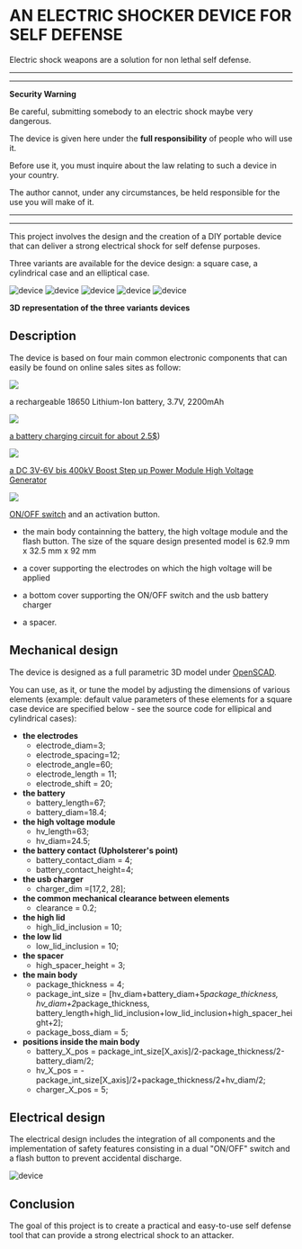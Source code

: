 # AN ELECTRIC SHOCKER DEVICE FOR SELF DEFENSE

Electric shock weapons are a solution for non lethal self defense. 

----------------------------------------------------------------------------------------------------------------
---------------------------------------------------------------------------------------------------------------

**Security Warning**

Be careful, submitting somebody to an electric shock maybe very dangerous. 

The device is given here under the **full responsibility** of people who will use it. 

Before use it, you must inquire about the law relating to such a device in your country. 

The author cannot, under any circumstances, be held responsible for the use you will make of it. 
 
----------------------------------------------------------------------------------------------------------------
----------------------------------------------------------------------------------------------------------------



This project involves the design and the creation of a DIY portable device that can deliver a strong electrical shock for self defense purposes. 

Three variants are available for the device design: a square case, a cylindrical case and an elliptical case.

![device](images/square_device_1.png)
![device](images/elliptic_device_2.png)
![device](images/elliptic_device_1.png)
![device](images/elliptic_device_3.png)
![device](images/cylindric_device_1.png)

**3D representation of the three variants devices** 


## Description

The device is based on four main common electronic components that can easily be found on online sales sites as follow:

![](images/battery.png)

a rechargeable 18650 Lithium-Ion battery, 3.7V, 2200mAh

![](images/charger.png)

[a battery charging circuit for about 2.5$](https://fr.aliexpress.com/item/1005004427559571.html?spm=a2g0o.order_list.order_list_main.9.74245e5bkOnrTS&gatewayAdapt=glo2fra))

![](images/high_voltage.png)

[a DC 3V-6V bis 400kV Boost Step up Power Module High Voltage Generator](https://www.aliexpress.com/item/1005004160619584.html?spm=a2g0o.order_list.order_list_main.39.74245e5bkOnrTS)

![](images/switchs.png)

[ON/OFF switch](https://fr.aliexpress.com/item/4001165826718.html?spm=a2g0o.order_list.order_list_main.24.74245e5bkOnrTS&gatewayAdapt=glo2fra) and an activation button.

- the main body containning the battery, the high voltage module and the flash button. The size of the square design presented model is 62.9 mm x 32.5 mm x 92 mm

- a cover supporting the electrodes on which the high voltage will be applied

- a bottom cover supporting the ON/OFF switch and the usb battery charger

- a spacer. 

## Mechanical design

The device is designed as a full parametric 3D model under [OpenSCAD](https://openscad.org).

You can use, as it, or tune the model by adjusting the dimensions of various elements (example: default value parameters of these elements for a square case device are specified below - see the source code for ellipical and cylindrical cases):

- **the electrodes**
	- electrode_diam=3;
	- electrode_spacing=12;
	- electrode_angle=60;
	- electrode_length = 11;
	- electrode_shift = 20;
- **the battery**
	- battery_length=67;
	- battery_diam=18.4;
- **the high voltage module**
	- hv_length=63;
	- hv_diam=24.5;
- **the battery contact (Upholsterer's point)**
	- battery_contact_diam = 4;
	- battery_contact_height=4;
- **the usb charger**
	- charger_dim =[17,2, 28];
- **the common mechanical clearance between elements**
	- clearance = 0.2;    
- **the high lid**
	- high_lid_inclusion = 10;
- **the low lid**
	- low_lid_inclusion = 10;
- **the spacer**
	- high_spacer_height = 3;
- **the main body** 
	- package_thickness = 4;
	- package_int_size = [hv_diam+battery_diam+5*package_thickness, 
						hv_diam+2*package_thickness, 
						battery_length+high_lid_inclusion+low_lid_inclusion+high_spacer_height+2];
	- package_boss_diam = 5; 
- **positions inside the main body**
	- battery_X_pos = package_int_size[X_axis]/2-package_thickness/2-battery_diam/2;
	- hv_X_pos = -package_int_size[X_axis]/2+package_thickness/2+hv_diam/2;
	- charger_X_pos = 5;
 
## Electrical design

The electrical design includes the integration of all components and the implementation of safety features consisting in a dual "ON/OFF" switch and a flash button to prevent accidental discharge. 

![device](images/shematics.png)


## Conclusion

The goal of this project is to create a practical and easy-to-use self defense tool that can provide a strong electrical shock to an attacker. 


     
